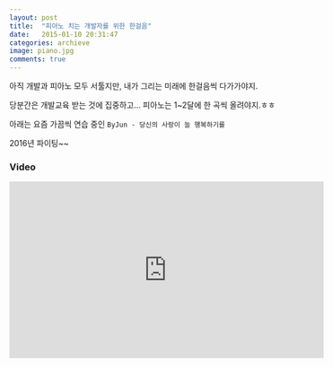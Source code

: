 ```yaml
---
layout: post
title:  "피아노 치는 개발자를 위한 한걸음"
date:   2015-01-10 20:31:47
categories: archieve
image: piano.jpg
comments: true
---
```


아직 개발과 피아노 모두 서툴지만, 내가 그리는 미래에 한걸음씩 다가가야지.

당분간은 개발교육 받는 것에 집중하고... 피아노는 1~2달에 한 곡씩 올려야지.ㅎㅎ

아래는 요즘 가끔씩 연습 중인 `ByJun - 당신의 사랑이 늘 행복하기를`

2016년 파이팅~~


### Video

<iframe width="560" height="315" src="https://www.youtube.com/embed/xSzJ5sUbU9U" frameborder="0" allowfullscreen></iframe>

